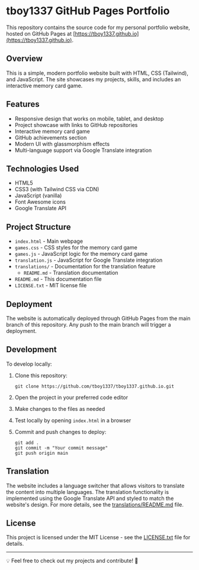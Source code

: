 # tboy1337 GitHub Pages Portfolio

This repository contains the source code for my personal portfolio website, hosted on GitHub Pages at [https://tboy1337.github.io](https://tboy1337.github.io).

## Overview

This is a simple, modern portfolio website built with HTML, CSS (Tailwind), and JavaScript. The site showcases my projects, skills, and includes an interactive memory card game.

## Features

- Responsive design that works on mobile, tablet, and desktop
- Project showcase with links to GitHub repositories
- Interactive memory card game
- GitHub achievements section
- Modern UI with glassmorphism effects
- Multi-language support via Google Translate integration

## Technologies Used

- HTML5
- CSS3 (with Tailwind CSS via CDN)
- JavaScript (vanilla)
- Font Awesome icons
- Google Translate API

## Project Structure

- `index.html` - Main webpage
- `games.css` - CSS styles for the memory card game
- `games.js` - JavaScript logic for the memory card game
- `translation.js` - JavaScript for Google Translate integration
- `translations/` - Documentation for the translation feature
  - `README.md` - Translation documentation
- `README.md` - This documentation file
- `LICENSE.txt` - MIT license file

## Deployment

The website is automatically deployed through GitHub Pages from the main branch of this repository. Any push to the main branch will trigger a deployment.

## Development

To develop locally:

1. Clone this repository:
   ```
   git clone https://github.com/tboy1337/tboy1337.github.io.git
   ```

2. Open the project in your preferred code editor

3. Make changes to the files as needed

4. Test locally by opening `index.html` in a browser

5. Commit and push changes to deploy:
   ```
   git add .
   git commit -m "Your commit message"
   git push origin main
   ```

## Translation

The website includes a language switcher that allows visitors to translate the content into multiple languages. The translation functionality is implemented using the Google Translate API and styled to match the website's design. For more details, see the [translations/README.md](translations/README.md) file.

## License

This project is licensed under the MIT License - see the [LICENSE.txt](LICENSE.txt) file for details.

---

💡 Feel free to check out my projects and contribute! 🚀
